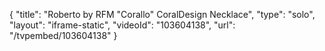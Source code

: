 {
    "title": "Roberto by RFM \"Corallo\"  CoralDesign Necklace",
    "type": "solo",
    "layout": "iframe-static",
    "videoId": "103604138",
    "url": "\/tvpembed\/103604138"
}